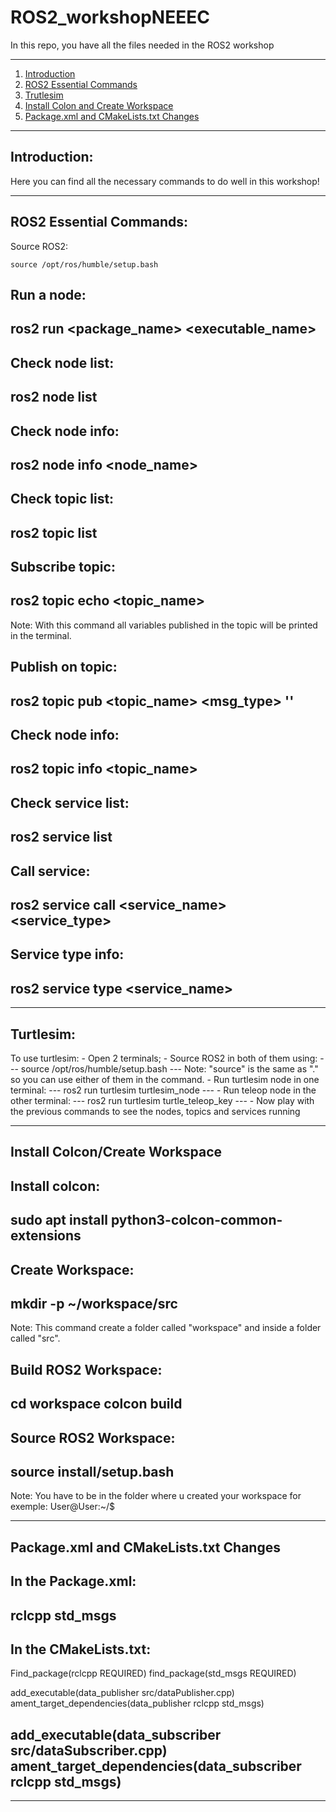 # ROS2_workshopNEEEC
In this repo, you have all the files needed in the ROS2 workshop

------

1. [Introduction](#Introduction)
2. [ROS2 Essential Commands](#ROS2-Essential-Commands)
3. [Trutlesim](#Turtlesim)
4. [Install Colon and Create Workspace](#Install-Colcon/Create-Workspace)
5. [Package.xml and CMakeLists.txt Changes](#Package.xml-and-CMakeLists.txt-Changes)

------

## Introduction:

Here you can find all the necessary commands to do well in this  workshop!

------

## ROS2 Essential Commands:

Source ROS2:
```
source /opt/ros/humble/setup.bash
```

Run a node:
---
ros2 run <package_name> <executable_name>
---

Check node list:
---
ros2 node list
---

Check node info:
---
ros2 node info <node_name>
---

Check topic list:
---
ros2 topic list
---

Subscribe topic:
---
ros2 topic echo <topic_name>
---
Note: With this command all variables published in the topic will be printed in the terminal.

Publish on topic:
---
ros2 topic pub <topic_name> <msg_type> '<args>'
---

Check node info:
---
ros2 topic info <topic_name>
---

Check service list:
---
ros2 service list
---

Call service:
---
ros2 service call <service_name> <service_type> <arguments>
---

Service type info:
---
ros2 service type <service_name>
---

------

## Turtlesim:
To use turtlesim:
    - Open 2 terminals;
    - Source ROS2 in both of them using:
    ---
    source /opt/ros/humble/setup.bash
    ---
    Note: "source" is the same as "." so you can use either of them in the command.
    - Run turtlesim node in one terminal:
    ---
    ros2 run turtlesim turtlesim_node
    ---
    - Run teleop node in the other terminal:
    ---
    ros2 run turtlesim turtle_teleop_key
    ---
    - Now play with the previous commands to see the nodes, topics and services running

------

## Install Colcon/Create Workspace

Install colcon:
---
sudo apt install python3-colcon-common-extensions
---

Create Workspace:
---
mkdir -p ~/workspace/src
---
Note: This command create a folder called "workspace" and inside a folder called "src".

Build ROS2 Workspace:
---
cd workspace
colcon build
---

Source ROS2 Workspace:
---
source install/setup.bash
---
Note: You have to be in the folder where u created your workspace for exemple: User@User:~/<YOURWORKSPACE>$

------

## Package.xml and CMakeLists.txt Changes

In the Package.xml:
---
  <depend>rclcpp</depend>
  <depend>std_msgs</depend>
---

In the CMakeLists.txt:
---
Find_package(rclcpp REQUIRED)
find_package(std_msgs REQUIRED)

add_executable(data_publisher src/dataPublisher.cpp)
ament_target_dependencies(data_publisher rclcpp std_msgs)

add_executable(data_subscriber src/dataSubscriber.cpp)
ament_target_dependencies(data_subscriber rclcpp std_msgs)
---

------

